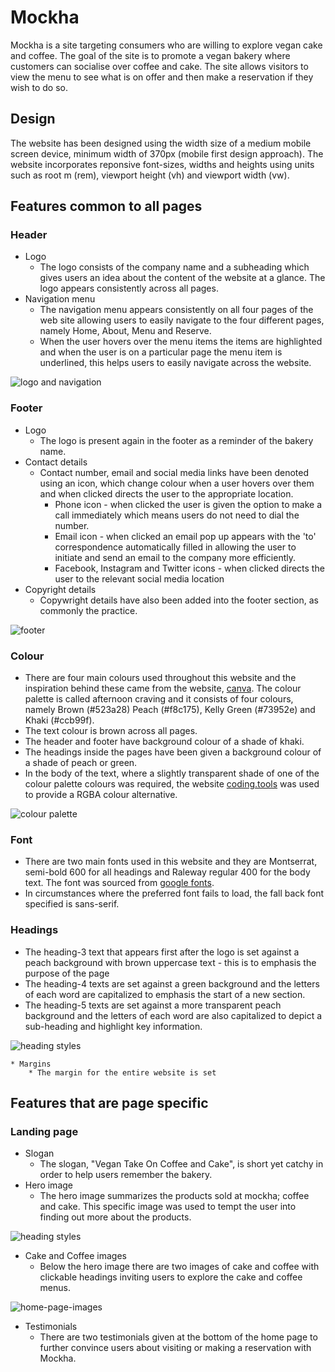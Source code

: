 # Mockha

Mockha is a site targeting consumers who are willing to explore vegan cake and coffee. The goal of the site is to promote a vegan bakery where customers can socialise over coffee and cake. The site allows visitors to view the menu to see what is on offer and then make a reservation if they wish to do so.

## Design 

The website has been designed using the width size of a medium mobile screen device, minimum width of 370px (mobile first design approach). The website incorporates reponsive font-sizes, widths and heights using units such as root m (rem), viewport height (vh) and viewport width (vw).

## Features common to all pages

### Header
* Logo
    *  The logo consists of the company name and a subheading  which gives users an idea about the content of the website at a glance. The logo appears consistently across all pages.  
* Navigation menu 
    * The navigation menu appears consistently on all four pages of the web site allowing users to easily navigate to the four different pages, namely Home, About, Menu and Reserve.
    * When the user hovers over the menu items the items are highlighted and when the user is on a particular page the menu item is underlined, this helps users to easily navigate across the website.

![logo and navigation](assets/readme_img/logo-navigation.png)

### Footer 
* Logo
    * The logo is present again in the footer as a reminder of the bakery name.
* Contact details
    * Contact number, email and social media links have been denoted using an icon, which change colour when a user hovers over them and when clicked directs the user to the appropriate location. 
        * Phone icon - when clicked the user is given the option to make a call immediately which means users do not need to dial the number.
        * Email icon - when clicked an email pop up appears with the 'to' correspondence automatically filled in allowing the user to initiate and send an email to the company more efficiently. 
        * Facebook, Instagram and Twitter icons - when clicked directs the user to the relevant social media location
* Copyright details
    * Copywright details have also been added into the footer section, as commonly the practice. 

![footer](assets/readme_img/footer.png)


### Colour 
* There are four main colours used throughout this website and the inspiration behind these came from the website, [canva](https://www.canva.com/colors/color-palette-generator/). The colour palette is called 
afternoon craving and it consists of four colours, namely Brown (#523a28) Peach (#f8c175), Kelly Green (#73952e) and Khaki (#ccb99f).
* The text colour is brown across all pages.
* The header and footer have background colour of a shade of khaki.
* The headings inside the pages have been given a background colour of a shade of peach or green.
* In the body of the text, where a slightly transparent shade of one of the colour palette colours was required, the website [coding.tools](https://coding.tools/hex-to-rgba) was used to provide a RGBA colour alternative. 

![colour palette](assets/readme_img/colour-palette.png)

### Font 
* There are two main fonts used in this website and they are Montserrat, semi-bold 600 for all headings and Raleway regular 400 for the body text. The font was sourced from [google fonts](https://fonts.google.com/). 
* In circumstances where the preferred font fails to load, the fall back font specified is sans-serif.

### Headings 
* The heading-3 text that appears first after the logo is set against a peach background with brown uppercase text - this is to emphasis the purpose of the page 
* The heading-4 texts are set against a green background and the letters of each word are capitalized to emphasis the start of a new section.
* The heading-5 texts are set against a more transparent peach background and the letters of each word are also capitalized to depict a sub-heading and highlight key information.     

![heading styles](assets/readme_img/heading-styles.png)

    * Margins 
        * The margin for the entire website is set 

## Features that are page specific

### Landing page 
* Slogan 
    * The slogan, "Vegan Take On Coffee and Cake", is short yet catchy in order to help users remember the bakery. 
* Hero image 
    * The hero image summarizes the products sold at mockha; coffee and cake. This specific image was used to tempt the user into finding out more about the products. 

![heading styles](assets/readme_img/slogan-hero-image.png)

* Cake and Coffee images
    * Below the hero image there are two images of cake and coffee with clickable headings inviting users to explore the cake and coffee menus.

![home-page-images](assets/readme_img/home-page-images.png)


* Testimonials
    * There are two testimonials given at the bottom of the home page to further convince users about visiting or making a reservation with Mockha.


